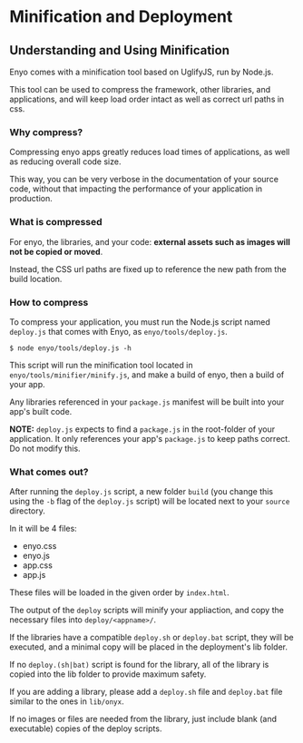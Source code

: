# Minification and Deployment
## Understanding and Using Minification

Enyo comes with a minification tool based on UglifyJS, run by Node.js.

This tool can be used to compress the framework, other libraries, and applications, and will keep load order intact as well as correct url paths in css.

### Why compress?

Compressing enyo apps greatly reduces load times of applications, as well as reducing overall code size.

This way, you can be very verbose in the documentation of your source code, without that impacting the performance of your application in production.

### What is compressed

For enyo, the libraries, and your code: **external assets such as images will not be copied or moved**.

Instead, the CSS url paths are fixed up to reference the new path from the build location.

### How to compress

To compress your application, you must run the Node.js script named `deploy.js` that comes with Enyo, as `enyo/tools/deploy.js`.

    $ node enyo/tools/deploy.js -h

This script will run the minification tool located in `enyo/tools/minifier/minify.js`, and make a build of enyo, then a build of your app.

Any libraries referenced in your `package.js` manifest will be built into your app's built code.

**NOTE:** `deploy.js` expects to find a `package.js` in the root-folder of your application. It only references your app's `package.js` to keep paths correct. Do not modify this.

### What comes out?

After running the `deploy.js` script, a new folder `build` (you change this using the `-b` flag of the `deploy.js` script) will be located next to your `source` directory.

In it will be 4 files:
- enyo.css
- enyo.js
- app.css
- app.js

These files will be loaded in the given order by `index.html`.

The output of the `deploy` scripts will minify your appliaction, and copy the necessary files into `deploy/<appname>/`.

If the libraries have a compatible `deploy.sh` or `deploy.bat` script, they will be executed, and a minimal copy will be placed in the deployment's lib folder.

If no `deploy.(sh|bat)` script is found for the library, all of the library is copied into the lib folder to provide maximum safety.

If you are adding a library, please add a `deploy.sh` file and `deploy.bat` file similar to the ones in `lib/onyx`.

If no images or files are needed from the library, just include blank (and executable) copies of the deploy scripts.
